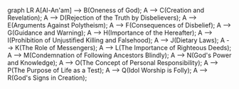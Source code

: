 graph LR
    A[Al-An'am] --> B(Oneness of God);
    A --> C(Creation and Revelation);
    A --> D(Rejection of the Truth by Disbelievers);
    A --> E(Arguments Against Polytheism);
    A --> F(Consequences of Disbelief);
    A --> G(Guidance and Warning);
    A --> H(Importance of the Hereafter);
    A --> I(Prohibition of Unjustified Killing and Falsehood);
    A --> J(Dietary Laws);
    A --> K(The Role of Messengers);
    A --> L(The Importance of Righteous Deeds);
    A --> M(Condemnation of Following Ancestors Blindly);
    A --> N(God's Power and Knowledge);
    A --> O(The Concept of Personal Responsibility);
    A --> P(The Purpose of Life as a Test);
    A --> Q(Idol Worship is Folly);
    A --> R(God's Signs in Creation);